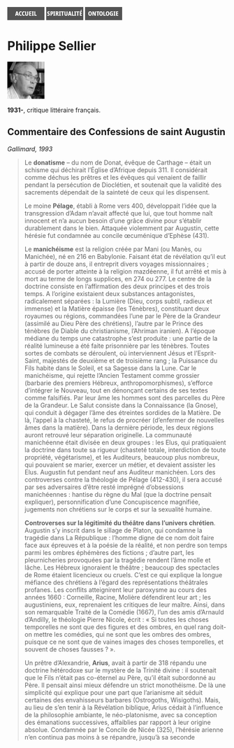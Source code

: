 [<img src="/images/accueil.png">](/)
[<img src="/images/spiritualite.png">](/pages/spiritualite.html)
[<img src="/images/ontologie.png">](/pages/ontologie.html)

# Philippe Sellier

[<img src="/images/philippesellier.png">](https://fr.wikipedia.org/wiki/Philippe_Sellier)

**1931-**, critique littéraire français.


## Commentaire des Confessions de saint Augustin <a name="philippesellier-confessions"></a>
*Gallimard, 1993*
>Le **donatisme** – du nom de Donat, évêque de Carthage – était un schisme qui déchirait l’Église d’Afrique depuis 311. Il considérait comme déchus les prêtres et les évêques qui venaient de faillir pendant la persécution de Dioclétien, et soutenait que la validité des sacrements dépendait de la sainteté de ceux qui les dispensent.
>
>Le moine **Pélage**, établi à Rome vers 400, développait l’idée que la transgression d’Adam n’avait affecté que lui, que tout homme naît innocent et n’a aucun besoin d’une grâce divine pour s’établir durablement dans le bien. Attaquée violemment par Augustin, cette hérésie fut condamnée au concile œcuménique d’Ephèse (431).
>
>Le **manichéisme** est la religion créée par Mani (ou Manès, ou Manichée), né en 216 en Babylonie. Faisant état de révélation qu’il eut à partir de douze ans, il entreprit divers voyages missionnaires ; accusé de porter atteinte à la religion mazdéenne, il fut arrêté et mis à mort au terme de longs supplices, en 274 ou 277. Le centre de la doctrine consiste en l’affirmation des deux principes et des trois temps. A l’origine existaient deux substances antagonistes, radicalement séparées : la Lumière (Dieu, corps subtil, radieux et immense) et la Matière épaisse (les Ténèbres), constituant deux royaumes ou régions, commandées l’une par le Père de la Grandeur (assimilé au Dieu Père des chrétiens), l’autre par le Prince des ténèbres (le Diable du christianisme, l’Ahriman iranien). A l’époque médiane du temps une catastrophe s’est produite : une partie de la réalité lumineuse a été faite prisonnière par les ténèbres. Toutes sortes de combats se déroulent, où interviennent Jésus et l’Esprit-Saint, majestés de deuxième et de troisième rang ; la Puissance du Fils habite dans le Soleil, et sa Sagesse dans la Lune. Car le manichéisme, qui rejette l’Ancien Testament comme grossier (barbarie des premiers Hébreux, anthropomorphismes), s’efforce d’intégrer le Nouveau, tout en dénonçant certains de ses textes comme falsifiés. Par leur âme les hommes sont des parcelles du Père de la Grandeur. Le Salut consiste dans la Connaissance (la Gnose), qui conduit à dégager l’âme des étreintes sordides de la Matière. De là, l’appel à la chasteté, le refus de procréer (d’enfermer de nouvelles âmes dans la matière). Dans la dernière période, les deux régions auront retrouvé leur séparation originelle. La communauté manichéenne était divisée en deux groupes : les Elus, qui pratiquaient la doctrine dans toute sa rigueur (chasteté totale, interdiction de toute propriété, végétarisme), et les Auditeurs, beaucoup plus nombreux, qui pouvaient se marier, exercer un métier, et devaient assister les Elus. Augustin fut pendant neuf ans Auditeur manichéen. Lors des controverses contre la théologie de Pélage (412-430), il sera accusé par ses adversaires d’être resté imprégné d’obsessions manichéennes : hantise du règne du Mal (que la doctrine pensait expliquer), personnification d’une Concupiscence magnifiée, jugements non chrétiens sur le corps et sur la sexualité humaine.
>
>**Controverses sur la légitimité du théâtre dans l’univers chrétien**. Augustin s’y inscrit dans le sillage de Platon, qui condamne la tragédie dans La République : l’homme digne de ce nom doit faire face aux épreuves et à la poésie de la réalité, et non perdre son temps parmi les ombres éphémères des fictions ; d’autre part, les pleurnicheries provoquées par la tragédie rendent l’âme molle et lâche. Les Hébreux ignoraient le théâtre ; beaucoup des spectacles de Rome étaient licencieux ou cruels. C’est ce qui explique la longue méfiance des chrétiens à l’égard des représentations théâtrales profanes. Les conflits atteignirent leur paroxysme au cours des années 1660 : Corneille, Racine, Molière défendirent leur art ; les augustiniens, eux, reprenaient les critiques de leur maître. Ainsi, dans son remarquable Traité de la Comédie (1667), l’un des amis d’Arnauld d’Andilly, le théologie Pierre Nicole, écrit : « Si toutes les choses temporelles ne sont que des figures et des ombres, en quel rang doit-on mettre les comédies, qui ne sont que les ombres des ombres, puisque ce ne sont que de vaines images des choses temporelles, et souvent de choses fausses ? ».
>
>Un prêtre d’Alexandrie, **Arius**, avait à partir de 318 répandu une doctrine hétérodoxe sur le mystère de la Trinité divine : il soutenait que le Fils n’était pas co-éternel au Père, qu’il était subordonné au Père. Il pensait ainsi mieux défendre un strict monothéisme. De là une simplicité qui explique pour une part que l’arianisme ait séduit certaines des envahisseurs barbares (Ostrogoths, Wisigoths). Mais, au lieu de s’en tenir à la Révélation biblique, Arius cédait à l’influence de la philosophie ambiante, le néo-platonisme, avec sa conception des émanations successives, affaiblies par rapport à leur origine absolue. Condamnée par le Concile de Nicée (325), l’hérésie arienne n’en continua pas moins à se répandre, jusqu’à sa seconde

